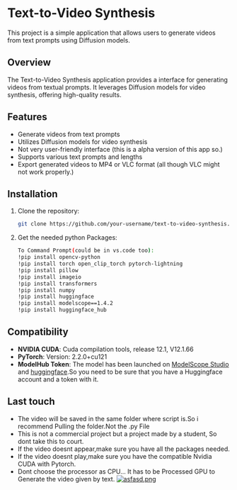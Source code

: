 # Text-to-Video Synthesis

This project is a simple application that allows users to generate videos from text prompts using Diffusion models.

## Overview

The Text-to-Video Synthesis application provides a interface for generating videos from textual prompts. It leverages Diffusion models for video synthesis, offering high-quality results.

## Features

- Generate videos from text prompts
- Utilizes Diffusion models for video synthesis
- Not very user-friendly interface (this is a alpha version of this app so.)
- Supports various text prompts and lengths
- Export generated videos to MP4 or VLC format (all though VLC might not work properly.)

## Installation

1. Clone the repository:

   ```bash
   git clone https://github.com/your-username/text-to-video-synthesis.git
   
2. Get the needed python Packages:

   ```bash
   To Command Prompt(could be in vs.code too):
   !pip install opencv-python
   !pip install torch open_clip_torch pytorch-lightning
   !pip install pillow
   !pip install imageio
   !pip install transformers
   !pip install numpy
   !pip install huggingface
   !pip install modelscope==1.4.2
   !pip install huggingface_hub
   
## Compatibility

- **NVIDIA CUDA**: Cuda compilation tools, release 12.1, V12.1.66
- **PyTorch**: Version: 2.2.0+cu121
- **ModelHub Token**: The model has been launched on [ModelScope Studio](https://modelscope.cn/studios/damo/text-to-video-synthesis/summary) and [huggingface](https://huggingface.co/spaces/damo-vilab/modelscope-text-to-video-synthesis).So you need to be sure that you have a Huggingface account and a token with it.

## Last touch
- The video will be saved in the same folder where script is.So i recommend Pulling the folder.Not the .py File
- This is not a commercial project but a project made by a student, So dont take this to court.
- If the video doesnt appear,make sure you have all the packages needed.
- If the video doesnt play,make sure you have the compatible Nvidia CUDA with Pytorch.
- Dont choose the processor as CPU... It has to be Processed GPU to Generate the video given by text.
[![asfasd.png](https://i.postimg.cc/CKMv5QrT/asfasd.png)](https://postimg.cc/nX5Kw0t0)






